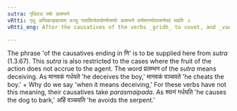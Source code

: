 ```yaml
---
sutra: गृधिवञ च्योः प्रलम्भने
vRtti: गृधु अभिकाङ्क्षायाम् वञ्चु गतावित्येतयोर्ण्यन्तयोः प्रलम्भने वर्त्तमानयोरात्मनेपदं भवति ॥
vRtti_eng: After the causatives of the verbs _gridh_ to covet, and _vanch_ to go, the _Atmanepada_ is employed, when used in the sense of deceiving, even though the fruit of action does not accrue to the agent.

---
```

The phrase 'of the causatives ending in णि' is to be supplied here from _sutra_ (1.3.67). This _sutra_ is also restricted to the cases where the fruit of the action does not accrue to the agent. The word प्रलम्भन of the _sutra_ means deceiving. As मानवकं गर्धयते 'he deceives the boy,' मानवकं वञ्चयते 'he cheats the boy.'
+
Why do we say 'when it means deceiving,' For these verbs have not this meaning, their causatives take _parasmaipada_. As श्वानं गर्धयति 'he causes the dog to bark,' अहिं वञ्चयति 'he avoids the serpent.'